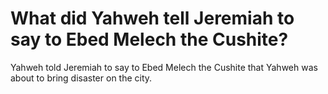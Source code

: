 # What did Yahweh tell Jeremiah to say to Ebed Melech the Cushite?

Yahweh told Jeremiah to say to Ebed Melech the Cushite that Yahweh was about to bring disaster on the city.
